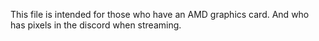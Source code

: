 This file is intended for those who have an AMD graphics card. And who has pixels in the discord when streaming.
